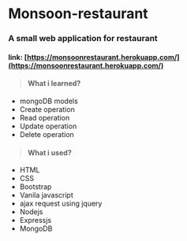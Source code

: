# Monsoon-restaurant  
### A small web application for restaurant
#### link: [https://monsoonrestaurant.herokuapp.com/](https://monsoonrestaurant.herokuapp.com/)
> #### What i learned?
- mongoDB models
- Create operation
- Read operation
- Update operation
- Delete operation

> #### What i used?
- HTML
- CSS
- Bootstrap
- Vanila javascript
- ajax request using jquery
- Nodejs
- Expressjs
- MongoDB

